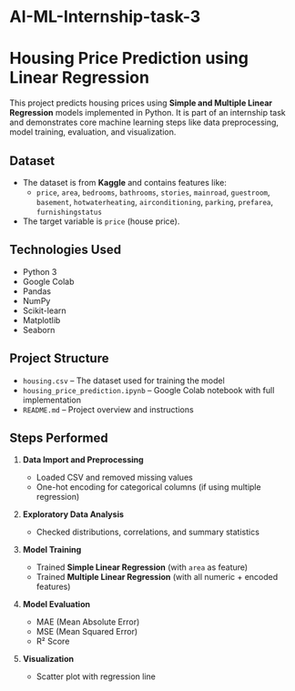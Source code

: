 # AI-ML-Internship-task-3
# Housing Price Prediction using Linear Regression

This project predicts housing prices using **Simple and Multiple Linear Regression** models implemented in Python. It is part of an internship task and demonstrates core machine learning steps like data preprocessing, model training, evaluation, and visualization.

## Dataset

- The dataset is from **Kaggle** and contains features like:
  - `price`, `area`, `bedrooms`, `bathrooms`, `stories`, `mainroad`, `guestroom`, `basement`, `hotwaterheating`, `airconditioning`, `parking`, `prefarea`, `furnishingstatus`
- The target variable is `price` (house price).

## Technologies Used

- Python 3
- Google Colab
- Pandas
- NumPy
- Scikit-learn
- Matplotlib
- Seaborn

##  Project Structure

- `housing.csv` – The dataset used for training the model
- `housing_price_prediction.ipynb` – Google Colab notebook with full implementation
- `README.md` – Project overview and instructions

##  Steps Performed

1. **Data Import and Preprocessing**
   - Loaded CSV and removed missing values
   - One-hot encoding for categorical columns (if using multiple regression)

2. **Exploratory Data Analysis**
   - Checked distributions, correlations, and summary statistics

3. **Model Training**
   - Trained **Simple Linear Regression** (with `area` as feature)
   - Trained **Multiple Linear Regression** (with all numeric + encoded features)

4. **Model Evaluation**
   - MAE (Mean Absolute Error)
   - MSE (Mean Squared Error)
   - R² Score

5. **Visualization**
   - Scatter plot with regression line

